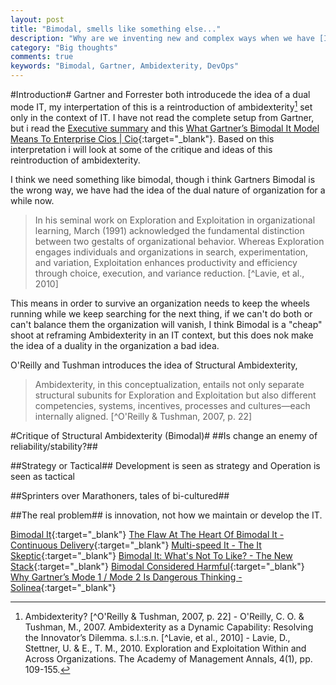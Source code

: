 ```yaml
---
layout: post
title: "Bimodal, smells like something else..."
description: "Why are we inventing new and complex ways when we have [Insert Word] the solution for everything?"
category: "Big thoughts"
comments: true
keywords: "Bimodal, Gartner, Ambidexterity, DevOps"
---
```


#Introduction#
Gartner and Forrester both introducede the idea of a dual mode IT, my interpertation of this is a reintroduction of ambidexterity[^1] set only in the context of IT. I have not read the complete setup from Gartner, but i read the [Executive summary](https://www.gartner.com/imagesrv/cio/pdf/cio_agenda_execsum2014.pdf) and this [What Gartner’s Bimodal It Model Means To Enterprise Cios | Cio](http://www.cio.com/article/2875803/cio-role/what-gartner-s-bimodal-it-model-means-to-enterprise-cios.html){:target="_blank"}.
Based on this interpretation i will look at some of the critique and ideas of this reintroduction of ambidexterity.

I think we need something like bimodal, though i think Gartners Bimodal is the wrong way, we have had the idea of the dual nature of organization for a while now.
> In his seminal work on Exploration and Exploitation in organizational learning, March (1991) acknowledged the fundamental distinction between two gestalts of organizational behavior. Whereas Exploration engages individuals and organizations in search, experimentation, and variation, Exploitation enhances productivity and efficiency through choice, execution, and variance reduction. [^Lavie, et al., 2010]

This means in order to survive an organization needs to keep the wheels running while we keep searching for the next thing, if we can't do both or can't balance them the organization will vanish, I think Bimodal is a "cheap" shoot at reframing Ambidexterity in an IT context, but this does nok make the idea of a duality in the organization a bad idea. 

O'Reilly and Tushman introduces the idea of Structural Ambidexterity, 
> Ambidexterity, in this conceptualization, entails not only separate structural subunits for Exploration and Exploitation but also different competencies, systems, incentives, processes and cultures—each internally aligned. [^O'Reilly & Tushman, 2007, p. 22]



#Critique of Structural Ambidexterity (Bimodal)#
##Is change an enemy of reliability/stability?##

##Strategy or Tactical##
Development is seen as strategy and Operation is seen as tactical

##Sprinters over Marathoners, tales of bi-cultured##

##The real problem##
is innovation, not how we maintain or develop the IT.


[^1]: Ambidexterity?
[^O'Reilly & Tushman, 2007, p. 22] - O'Reilly, C. O. & Tushman, M., 2007. Ambidexterity as a Dynamic Capability: Resolving the Innovator’s Dilemma. s.l.:s.n.
[^Lavie, et al., 2010] - Lavie, D., Stettner, U. & E., T. M., 2010. Exploration and Exploitation Within and Across Organizations. The Academy of Management Annals, 4(1), pp. 109-155.

[Bimodal It](http://martinfowler.com/bliki/BimodalIT.html){:target="_blank"}
[The Flaw At The Heart Of Bimodal It - Continuous Delivery](https://continuousdelivery.com/2016/04/the-flaw-at-the-heart-of-bimodal-it/){:target="_blank"}
[Multi-speed It - The It Skeptic](http://www.itskeptic.org/content/multi-speed-it){:target="_blank"}
[Bimodal It: What's Not To Like? - The New Stack](http://thenewstack.io/bimodal-it-whats-not-to-like/){:target="_blank"}
[Bimodal Considered Harmful](http://www.forbes.com/sites/justinwarren/2016/10/25/bimodal-considered-harmful/3/#1384d5ff700d){:target="_blank"}
[Why Gartner’s Mode 1 / Mode 2 Is Dangerous Thinking - Solinea](http://solinea.com/blog/gartners-mode-1-mode-2-dangerous-thinking){:target="_blank"}